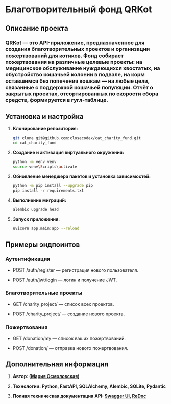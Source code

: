 # Благотворительный фонд QRKot

## Описание проекта

### QRKot — это API-приложение, предназначенное для создания благотворительных проектов и организации пожертвований для котиков. Фонд собирает пожертвования на различные целевые проекты: на медицинское обслуживание нуждающихся хвостатых, на обустройство кошачьей колонии в подвале, на корм оставшимся без попечения кошкам — на любые цели, связанные с поддержкой кошачьей популяции. Отчёт о закрытых проектах, отсортированных по скорости сбора средств, формируется в гугл-таблице. 

## Установка и настройка

1. **Клонирование репозитория:**
    
    ```bash
    git clone git@github.com:closecodex/cat_charity_fund.git
    cd cat_charity_fund
    ```

2. **Создание и активация виртуального окружения:**

    ```bash
    python -m venv venv
    source venv\Scripts\activate
    ```

3. **Обновление менеджера пакетов и установка зависимостей:**
   
   ```bash
   python -m pip install --upgrade pip
   pip install -r requirements.txt
   ```

4. **Выполнение миграций:**
    
    ```bash
    alembic upgrade head
    ```

5. **Запуск приложения:**
    ```bash
    uvicorn app.main:app --reload
    ```

## Примеры эндпоинтов

### Аутентификация

- POST /auth/register — регистрация нового пользователя.

- POST /auth/jwt/login — логин и получение JWT.

### Благотворительные проекты

- GET /charity_project/ — список всех проектов.

- POST /charity_project/ — создание нового проекта.

### Пожертвования

- GET /donation/my — список ваших пожертвований.

- POST /donation/ — отправка нового пожертвования.

## Дополнительная информация

1. **Автор: ([Мария Осмоловская](https://github.com/closecodex/wiki/))**

2. **Технологии: Python, FastAPI, SQLAlchemy, Alembic, SQLite, Pydantic**

3. **Полная техническая документация API: [Swagger UI](http://localhost:8000/docs),  [ReDoc](http://localhost:8000/redoc)**
